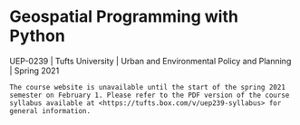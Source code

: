 # Geospatial Programming with Python
UEP-0239 | Tufts University | Urban and Environmental Policy and Planning | Spring 2021

```{attention}
The course website is unavailable until the start of the spring 2021 semester on February 1. Please refer to the PDF version of the course syllabus available at <https://tufts.box.com/v/uep239-syllabus> for general information.
```
